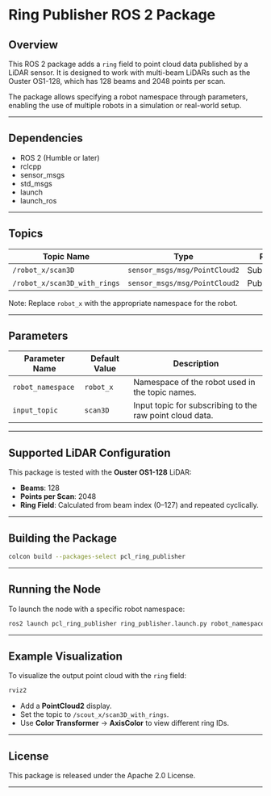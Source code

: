 # Ring Publisher ROS 2 Package

## Overview
This ROS 2 package adds a `ring` field to point cloud data published by a LiDAR sensor. It is designed to work with multi-beam LiDARs such as the Ouster OS1-128, which has 128 beams and 2048 points per scan.

The package allows specifying a robot namespace through parameters, enabling the use of multiple robots in a simulation or real-world setup.

---

## Dependencies
- ROS 2 (Humble or later)
- rclcpp
- sensor_msgs
- std_msgs
- launch
- launch_ros

---

## Topics
| Topic Name                                      | Type                                         | Role       |
|-------------------------------------------------|---------------------------------------------|------------|
| `/robot_x/scan3D`                               | `sensor_msgs/msg/PointCloud2`               | Subscriber |
| `/robot_x/scan3D_with_rings`                    | `sensor_msgs/msg/PointCloud2`               | Publisher  |

Note: Replace `robot_x` with the appropriate namespace for the robot.

---

## Parameters
| Parameter Name      | Default Value | Description                                                     |
|---------------------|---------------|-----------------------------------------------------------------|
| `robot_namespace`   | `robot_x`     | Namespace of the robot used in the topic names.                 |
| `input_topic`       | `scan3D`      | Input topic for subscribing to the raw point cloud data.        |

---

## Supported LiDAR Configuration
This package is tested with the **Ouster OS1-128** LiDAR:
- **Beams**: 128
- **Points per Scan**: 2048
- **Ring Field**: Calculated from beam index (0–127) and repeated cyclically.

---

## Building the Package
```bash
colcon build --packages-select pcl_ring_publisher
```

---

## Running the Node
To launch the node with a specific robot namespace:
```bash
ros2 launch pcl_ring_publisher ring_publisher.launch.py robot_namespace:=scout_x
```

---

## Example Visualization
To visualize the output point cloud with the `ring` field:
```bash
rviz2
```
- Add a **PointCloud2** display.
- Set the topic to `/scout_x/scan3D_with_rings`.
- Use **Color Transformer** -> **AxisColor** to view different ring IDs.

---

## License
This package is released under the Apache 2.0 License.

---
